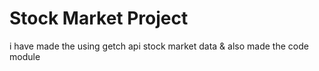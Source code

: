 # Stock Market Project
i have made the using getch api stock market data & also made the code module 
